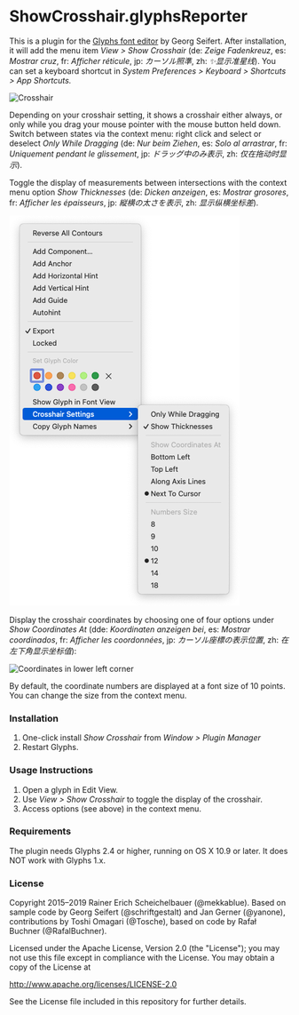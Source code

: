 # ShowCrosshair.glyphsReporter

This is a plugin for the [Glyphs font editor](http://glyphsapp.com/) by Georg Seifert. After installation, it will add the menu item *View > Show Crosshair* (de: *Zeige Fadenkreuz*, es: *Mostrar cruz*, fr: *Afficher réticule*, jp: *カーソル照準*, zh: *✨显示准星线*). You can set a keyboard shortcut in *System Preferences > Keyboard > Shortcuts > App Shortcuts.*

![Crosshair](ShowCrosshair.png "Show Crosshair Screenshot")

Depending on your crosshair setting, it shows a crosshair either always, or only while you drag your mouse pointer with the mouse button held down. Switch between states via the context menu: right click and select or deselect *Only While Dragging* (de: *Nur beim Ziehen*, es: *Solo al arrastrar*, fr: *Uniquement pendant le glissement*, jp: *ドラッグ中のみ表示*, zh: *仅在拖动时显示*).

Toggle the display of measurements between intersections with the context menu option *Show Thicknesses* (de: *Dicken anzeigen*, es: *Mostrar grosores*, fr: *Afficher les épaisseurs*, jp: *縦横の太さを表示*, zh: *显示纵横坐标差*).

![Crosshair options](ToggleCrosshairOptions.png "Toggling Crosshair options in the context menu")

Display the crosshair coordinates by choosing one of four options under *Show Coordinates At* (dde: *Koordinaten anzeigen bei*, es: *Mostrar coordinados*, fr: *Afficher les coordonnées*, jp: *カーソル座標の表示位置*, zh: *在左下角显示坐标值*):

![Coordinates in lower left corner](ToggleCoordinates.png "Coordinates are displayed in the lower left corner of the Edit view")

By default, the coordinate numbers are displayed at a font size of 10 points. You can change the size from the context menu.

### Installation

1. One-click install *Show Crosshair* from *Window > Plugin Manager*
2. Restart Glyphs.

### Usage Instructions

1. Open a glyph in Edit View.
2. Use *View > Show Crosshair* to toggle the display of the crosshair.
3. Access options (see above) in the context menu.

### Requirements

The plugin needs Glyphs 2.4 or higher, running on OS X 10.9 or later. It does NOT work with Glyphs 1.x.

### License

Copyright 2015–2019 Rainer Erich Scheichelbauer (@mekkablue).
Based on sample code by Georg Seifert (@schriftgestalt) and Jan Gerner (@yanone), contributions by Toshi Omagari (@Tosche), based on code by Rafał Buchner (@RafalBuchner).

Licensed under the Apache License, Version 2.0 (the "License");
you may not use this file except in compliance with the License.
You may obtain a copy of the License at

http://www.apache.org/licenses/LICENSE-2.0

See the License file included in this repository for further details.
